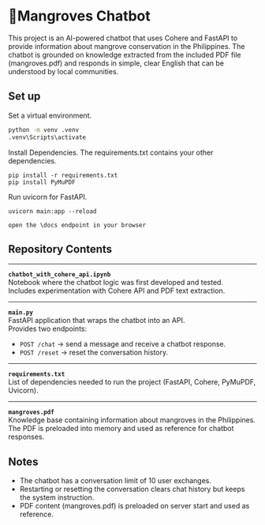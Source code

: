 # 🌱Mangroves Chatbot

This project is an AI-powered chatbot that uses Cohere and FastAPI to provide information about mangrove conservation in the Philippines. The chatbot is grounded on knowledge extracted from the included PDF file (mangroves.pdf) and responds in simple, clear English that can be understood by local communities.

## Set up

Set a virtual environment.
```bash
python -m venv .venv
.venv\Scripts\activate
```

Install Dependencies. The requirements.txt contains your other dependencies.
```
pip install -r requirements.txt
pip install PyMuPDF
```

Run uvicorn for FastAPI.
```
uvicorn main:app --reload
```
```
open the \docs endpoint in your browser
```
## Repository Contents  

---
**`chatbot_with_cohere_api.ipynb`**  
  Notebook where the chatbot logic was first developed and tested.  
  Includes experimentation with Cohere API and PDF text extraction.  

---
**`main.py`**  
  FastAPI application that wraps the chatbot into an API.  
  Provides two endpoints:  
  - `POST /chat` → send a message and receive a chatbot response.  
  - `POST /reset` → reset the conversation history.  

---
**`requirements.txt`**  
  List of dependencies needed to run the project (FastAPI, Cohere, PyMuPDF, Uvicorn).  

---
**`mangroves.pdf`**  
  Knowledge base containing information about mangroves in the Philippines.  
  The PDF is preloaded into memory and used as reference for chatbot responses.  

## Notes
- The chatbot has a conversation limit of 10 user exchanges.
- Restarting or resetting the conversation clears chat history but keeps the system instruction.
- PDF content (mangroves.pdf) is preloaded on server start and used as reference.


